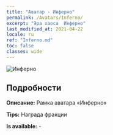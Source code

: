 ```yaml
---
title: "Аватар - Инферно"
permalink: /Avatars/Inferno/
excerpt: "Эра хаоса  Инферно"
last_modified_at: 2021-04-22
locale: ru
ref: "Inferno.md"
toc: false
classes: wide
---
```

 ![Инферно](/images/a/avatarFrame_3.png)

## Подробности

 **Описание:** Рамка аватара «Инферно» 

 **Tips:** Награда фракции 

 **Is available:**  - 

